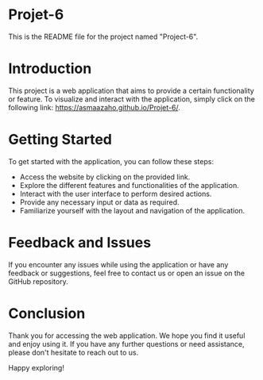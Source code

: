 # Projet-6
This is the README file for the project named "Project-6".

# Introduction
This project is a web application that aims to provide a certain functionality or feature. To visualize and interact with the application, simply click on the following link: https://asmaazaho.github.io/Projet-6/.

# Getting Started
To get started with the application, you can follow these steps:

- Access the website by clicking on the provided link.
- Explore the different features and functionalities of the application.
- Interact with the user interface to perform desired actions.
- Provide any necessary input or data as required.
- Familiarize yourself with the layout and navigation of the application.

# Feedback and Issues
If you encounter any issues while using the application or have any feedback or suggestions, feel free to contact us or open an issue on the GitHub repository.

# Conclusion
Thank you for accessing the web application. We hope you find it useful and enjoy using it. If you have any further questions or need assistance, please don't hesitate to reach out to us.

Happy exploring!
